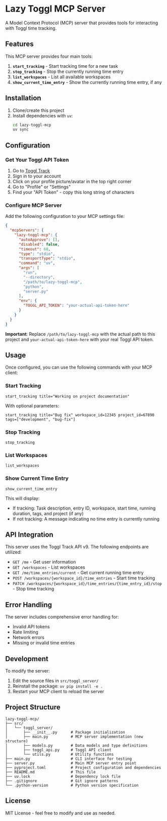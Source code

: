 # Lazy Toggl MCP Server

A Model Context Protocol (MCP) server that provides tools for interacting with Toggl time tracking.

## Features

This MCP server provides four main tools:

1. **`start_tracking`** - Start tracking time for a new task
2. **`stop_tracking`** - Stop the currently running time entry
3. **`list_workspaces`** - List all available workspaces
4. **`show_current_time_entry`** - Show the currently running time entry, if any

## Installation

1. Clone/create this project
2. Install dependencies with `uv`:
   ```bash
   cd lazy-toggl-mcp
   uv sync
   ```

## Configuration

### Get Your Toggl API Token

1. Go to [Toggl Track](https://track.toggl.com/)
2. Sign in to your account
3. Click on your profile picture/avatar in the top right corner
4. Go to "Profile" or "Settings"
5. Find your "API Token" - copy this long string of characters

### Configure MCP Server

Add the following configuration to your MCP settings file:

```json
{
  "mcpServers": {
    "lazy-toggl-mcp": {
      "autoApprove": [],
      "disabled": false,
      "timeout": 60,
      "type": "stdio",
      "transportType": "stdio",
      "command": "uv",
      "args": [
        "run",
        "--directory",
        "/path/to/lazy-toggl-mcp",
        "python",
        "server.py"
      ],
      "env": {
        "TOGGL_API_TOKEN": "your-actual-api-token-here"
      }
    }
  }
}
```

**Important**: Replace `/path/to/lazy-toggl-mcp` with the actual path to this project and `your-actual-api-token-here` with your real Toggl API token.

## Usage

Once configured, you can use the following commands with your MCP client:

### Start Tracking
```
start_tracking title="Working on project documentation"
```

With optional parameters:
```
start_tracking title="Bug fix" workspace_id=12345 project_id=67890 tags=["development", "bug-fix"]
```

### Stop Tracking
```
stop_tracking
```

### List Workspaces
```
list_workspaces
```

### Show Current Time Entry
```
show_current_time_entry
```

This will display:
- If tracking: Task description, entry ID, workspace, start time, running duration, tags, and project (if any)
- If not tracking: A message indicating no time entry is currently running

## API Integration

This server uses the Toggl Track API v9. The following endpoints are utilized:

- `GET /me` - Get user information
- `GET /workspaces` - List workspaces
- `GET /me/time_entries/current` - Get current running time entry
- `POST /workspaces/{workspace_id}/time_entries` - Start time tracking
- `PATCH /workspaces/{workspace_id}/time_entries/{time_entry_id}/stop` - Stop time tracking

## Error Handling

The server includes comprehensive error handling for:
- Invalid API tokens
- Rate limiting
- Network errors
- Missing or invalid time entries

## Development

To modify the server:

1. Edit the source files in `src/toggl_server/`
2. Reinstall the package: `uv pip install -e .`
3. Restart your MCP client to reload the server

## Project Structure

```
lazy-toggl-mcp/
├── src/
│   └── toggl_server/
│       ├── __init__.py      # Package initialization
│       ├── main.py          # MCP server implementation (new structure)
│       ├── models.py        # Data models and type definitions
│       ├── toggl_api.py     # Toggl API client
│       └── utils.py         # Utility functions
├── main.py                  # CLI interface for testing
├── server.py                # Main MCP server entry point
├── pyproject.toml           # Project configuration and dependencies
├── README.md                # This file
├── uv.lock                  # Dependency lock file
├── .gitignore               # Git ignore patterns
└── .python-version          # Python version specification
```

## License

MIT License - feel free to modify and use as needed.
